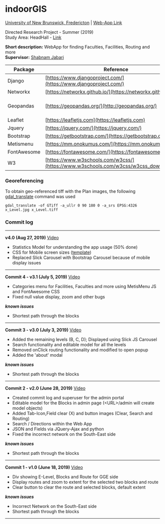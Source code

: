 # indoorGIS

[University of New Brunswick, Fredericton](https://www.unb.ca/) | [Web-App Link](https://indoorgis.pythonanywhere.com/)

Directed Research Project - Summer (2019) <br />
Study Area: HeadHall - [Link](https://www.google.com/maps/place/Head+Hall,+NB-1,+Fredericton,+NB/@45.9496034,-66.6424096,18.75z/data=!4m5!3m4!1s0x4ca4220f063c4685:0xd90a16a19db56df7!8m2!3d45.949433!4d-66.6421681 "View in Google Maps")

**Short description:** WebApp for finding Faculties, Facilities, Routing and more <br />
**Supervisor:** [Shabnam Jabari](https://www.unb.ca/faculty-staff/directory/engineering-geomatics/jabari-shabnam.html)


| Package     | Reference                                                                               | Version                |
| ----------- | --------------------------------------------------------------------------------------- | ---------------------- |
| Django      | [https://www.djangoproject.com/](https://www.djangoproject.com/)                        | 2.1                    |
| Networkx    | [https://networkx.github.io/](https://networkx.github.io/)                              | 2.1                    |
| Geopandas   | [https://geopandas.org/](http://geopandas.org/)                                         | 0.5.0 (pandas: 0.24.2) |
| Leaflet     | [https://leafletjs.com](https://leafletjs.com)                                          | 1.5.1                  |
| Jquery      | [https://jquery.com/](https://jquery.com/)                                              | 3.3.1                  |
| Bootstrap   | [https://getbootstrap.com/](https://getbootstrap.com/)                                  | 3.3.7                  |
| Metismenu   | [https://mm.onokumus.com/](https://mm.onokumus.com/)                                    | 3.0.4                  |
| FontAwesome | [https://fontawesome.com/](https://fontawesome.com/)                                    | 5.9.0                  |
| W3          | [https://www.w3schools.com/w3css/](https://www.w3schools.com/w3css/w3css_downloads.asp) | 4.13                   |

### Georeferencing
To obtain geo-referenced tiff with the Plan images, the following [gdal_translate](https://gdal.org/programs/gdal_translate.html) command was used
```console
gdal_translate -of GTiff -a_ullr 0 90 180 0 -a_srs EPSG:4326 x_Level.jpg x_Level.tiff
```

### Commit log
***

**v4.0 (Aug 27, 2019)** [Video](https://raw.githubusercontent.com/VaasuDevanS/indoorGIS/master/log/HeadHall/IndoorGIS-Mobile.mp4)
* Statistics Model for understanding the app usage (50% done)
* CSS for Mobile screen sizes ([template](https://www.w3schools.com/w3css/tryit.asp?filename=tryw3css_examples_home2))
* Replaced Slick Carousel with Bootstrap Carousel because of mobile display issues

***

**Commit 4 - v3.1 (July 5, 2019)** [Video](https://raw.githubusercontent.com/VaasuDevanS/indoorGIS/master/log/HeadHall/IndoorGIS-v3.1.mp4)
* Categories menu for Facilities, Faculties and more using MetisMenu JS and FontAwesome CSS
* Fixed null value display, zoom and other bugs

***known issues***
* Shortest path through the blocks

***

**Commit 3 - v3.0 (July 3, 2019)** [Video](https://raw.githubusercontent.com/VaasuDevanS/indoorGIS/master/log/HeadHall/IndoorGIS-v3.0.mp4)
* Added the remaining levels (B, C, D); Displayed using Slick JS Carousel
* Search functionality and editable model for all the levels
* Removed onClick routing functionality and modified to open popup
* Added the 'about' modal

***known issues***
* Shortest path through the blocks

***

**Commit 2 - v2.0 (June 28, 2019)** [Video](https://raw.githubusercontent.com/VaasuDevanS/indoorGIS/master/log/HeadHall/IndoorGIS-v2.0.mp4)
* Created commit log and superuser for the admin portal
* Editable model for the Blocks in admin page (\<URL>/admin will create model objects)
* Added Tab-Icon,Field clear (X) and button images (Clear, Search and Routing)
* Search / Directions within the Web App
* JSON and Fields via JQuery-Ajax and python
* Fixed the incorrect network on the South-East side

***known issues***
* Shortest path through the blocks

***

**Commit 1 - v1.0 (June 18, 2019)** [Video](https://raw.githubusercontent.com/VaasuDevanS/indoorGIS/master/log/HeadHall/IndoorGIS-v1.0.mp4)

* Div showing E-Level, Blocks and Route for GGE side
* Display routes and zoom to extent for the selected two blocks and route
* Clear button to clear the route and selected blocks, default extent

***known issues***
* Incorrect Network on the South-East side
* Shortest path through the blocks

***